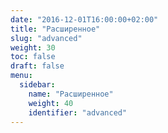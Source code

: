 ```yaml
---
date: "2016-12-01T16:00:00+02:00"
title: "Расширенное"
slug: "advanced"
weight: 30
toc: false
draft: false
menu:
  sidebar:
    name: "Расширенное"
    weight: 40
    identifier: "advanced"
---
```

